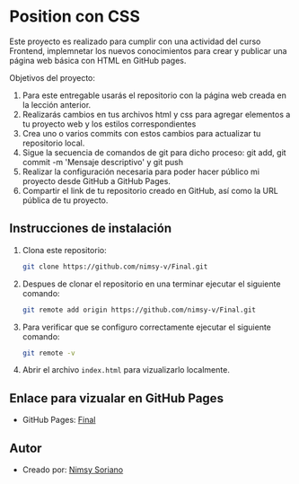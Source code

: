 # Position con CSS

Este proyecto es realizado para cumplir con una actividad del curso Frontend, implemnetar los nuevos conocimientos para crear y publicar una página web básica con HTML en GitHub pages.

Objetivos del proyecto:

1. Para este entregable usarás el repositorio con la página web creada en la lección anterior.
2. Realizarás cambios en tus archivos html y css para agregar elementos a tu proyecto web y los estilos correspondientes
3. Crea uno o varios commits con estos cambios para actualizar tu repositorio local.
4. Sigue la secuencia de comandos de git para dicho proceso: git add, git commit -m 'Mensaje descriptivo' y git push
5. Realizar la configuración necesaria para poder hacer público mi proyecto desde GitHub a GitHub Pages.
6. Compartir el link de tu repositorio creado en GitHub, así como la URL pública de tu proyecto.

## Instrucciones de instalación

1. Clona este repositorio:

   ```bash
   git clone https://github.com/nimsy-v/Final.git
   ```

2. Despues de clonar el repositorio en una terminar ejecutar el siguiente comando:

   ```bash
   git remote add origin https://github.com/nimsy-v/Final.git
   ```

3. Para verificar que se configuro correctamente ejecutar el siguiente comando:

   ```bash
   git remote -v
   ```

4. Abrir el archivo `index.html` para vizualizarlo localmente.

## Enlace para vizualar en GitHub Pages

- GitHub Pages: [Final](https://nimsy-v.github.io/Final/)

## Autor

- Creado por: [Nimsy Soriano](https://github.com/nimsy-v)
